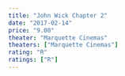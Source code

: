 ```yaml
---
title: "John Wick Chapter 2"
date: "2017-02-14"
price: "9.00"
theater: "Marquette Cinemas"
theaters: ["Marquette Cinemas"]
rating: "R"
ratings: ["R"]
---
```

